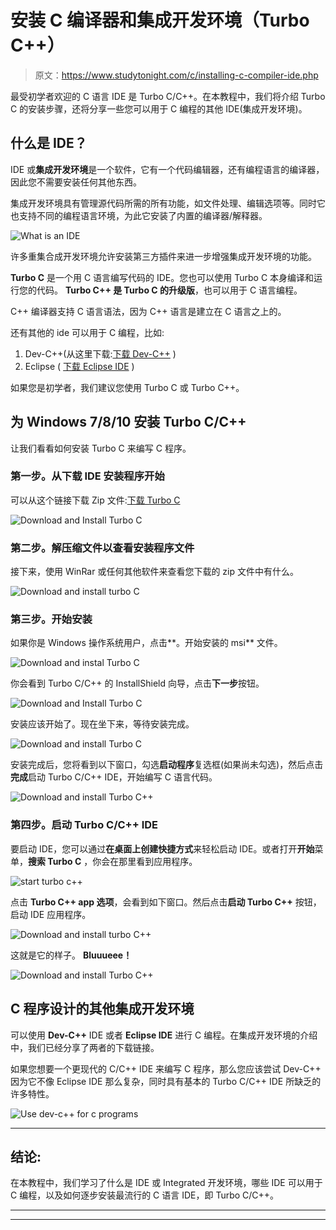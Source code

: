 # 安装 C 编译器和集成开发环境（Turbo C++）

> 原文：<https://www.studytonight.com/c/installing-c-compiler-ide.php>

最受初学者欢迎的 C 语言 IDE 是 Turbo C/C++。在本教程中，我们将介绍 Turbo C 的安装步骤，还将分享一些您可以用于 C 编程的其他 IDE(集成开发环境)。

## 什么是 IDE？

IDE 或**集成开发环境**是一个软件，它有一个代码编辑器，还有编程语言的编译器，因此您不需要安装任何其他东西。

集成开发环境具有管理源代码所需的所有功能，如文件处理、编辑选项等。同时它也支持不同的编程语言环境，为此它安装了内置的编译器/解释器。

![What is an IDE](img/b0bac0883baee411ef1cee85aa954bd2.png)

许多重集合成开发环境允许安装第三方插件来进一步增强集成开发环境的功能。

**Turbo C** 是一个用 C 语言编写代码的 IDE。您也可以使用 Turbo C 本身编译和运行您的代码。 **Turbo C++ 是 Turbo C 的升级版**，也可以用于 C 语言编程。

C++ 编译器支持 C 语言语法，因为 C++ 语言是建立在 C 语言之上的。

还有其他的 ide 可以用于 C 编程，比如:

1.  Dev-C++(从这里下载:[下载 Dev-C++](https://sourceforge.net/projects/orwelldevcpp/) )
2.  Eclipse ( [下载 Eclipse IDE](https://www.eclipse.org/downloads/) )

如果您是初学者，我们建议您使用 Turbo C 或 Turbo C++。

## 为 Windows 7/8/10 安装 Turbo C/C++

让我们看看如何安装 Turbo C 来编写 C 程序。

### 第一步。从下载 IDE 安装程序开始

可以从这个链接下载 Zip 文件:[下载 Turbo C](https://developerinsider.co/download-turbo-c-for-windows-7-8-8-1-and-windows-10-32-64-bit-full-screen/)

![Download and Install Turbo C](img/3eaa138588912d0823fcb71ddd70d676.png)

### 第二步。解压缩文件以查看安装程序文件

接下来，使用 WinRar 或任何其他软件来查看您下载的 zip 文件中有什么。

![Download and install turbo C](img/3f49e0079d6aecfbf5cefa5524ca8a8d.png)

### 第三步。开始安装

如果你是 Windows 操作系统用户，点击**。开始安装的 msi** 文件。

![Download and instal Turbo C](img/ab70bbe1dae8716a35e75ecd9f2d726c.png)

你会看到 Turbo C/C++ 的 InstallShield 向导，点击**下一步**按钮。

![Download and Install Turbo C](img/88d2cdf17a37311549815344a2ddccde.png)

安装应该开始了。现在坐下来，等待安装完成。

![Download and install Turbo C](img/a0d4593ee0c3435f1f0f1383fe0232ff.png)

安装完成后，您将看到以下窗口，勾选**启动程序**复选框(如果尚未勾选)，然后点击**完成**启动 Turbo C/C++ IDE，开始编写 C 语言代码。

![Download and install Turbo C++](img/334838ad23e0627c5d114a4a00d23c7f.png)

### 第四步。启动 Turbo C/C++ IDE

要启动 IDE，您可以通过**在桌面上创建快捷方式**来轻松启动 IDE。或者打开**开始**菜单，**搜索 Turbo C** ，你会在那里看到应用程序。

![start turbo c++](img/723baed6d04054eef5ba9f215b2eac7b.png)

点击 **Turbo C++ app 选项**，会看到如下窗口。然后点击**启动 Turbo C++** 按钮，启动 IDE 应用程序。

![Download and install turbo C++](img/d3a3903071d62e292bcaa805628f30e3.png)

这就是它的样子。 **Bluuueee！**

![Download and install Turbo C++](img/54f4bb7d893ffe2b8e4de46ff12a3354.png)

## C 程序设计的其他集成开发环境

可以使用 **Dev-C++** IDE 或者 **Eclipse IDE** 进行 C 编程。在集成开发环境的介绍中，我们已经分享了两者的下载链接。

如果您想要一个更现代的 C/C++ IDE 来编写 C 程序，那么您应该尝试 Dev-C++ 因为它不像 Eclipse IDE 那么复杂，同时具有基本的 Turbo C/C++ IDE 所缺乏的许多特性。

![Use dev-c++ for c programs](img/53475671c7a36e70d0c9825aae35cabd.png)

* * *

## 结论:

在本教程中，我们学习了什么是 IDE 或 Integrated 开发环境，哪些 IDE 可以用于 C 编程，以及如何逐步安装最流行的 C 语言 IDE，即 Turbo C/C++。

* * *

* * *